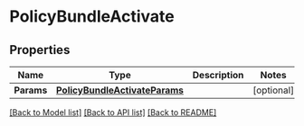 # PolicyBundleActivate

## Properties
Name | Type | Description | Notes
------------ | ------------- | ------------- | -------------
**Params** | [**PolicyBundleActivateParams**](PolicyBundleActivate_params.md) |  | [optional] 

[[Back to Model list]](../README.md#documentation-for-models) [[Back to API list]](../README.md#documentation-for-api-endpoints) [[Back to README]](../README.md)


